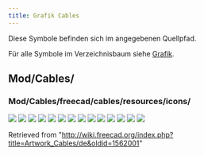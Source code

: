 ```yaml
---
title: Grafik Cables
---
```

Diese Symbole befinden sich im angegebenen Quellpfad.

Für alle Symbole im Verzeichnisbaum siehe [Grafik](/Artwork/de "Artwork/de").

## Mod/Cables/

### Mod/Cables/freecad/cables/resources/icons/

![](/images/Cables_AddVertex.svg)
![](/images/Cables_AttachVertex.svg)
![](/images/Cables_Cable.svg)
![](/images/Cables_CableBox.svg)
![](/images/Cables_CableConnector.svg)
![](/images/Cables_CableLightPoint.svg)
![](/images/Cables_DelVertex.svg)
![](/images/Cables_Material.svg)
![](/images/Cables_Profile.svg)
![](/images/Cables_RemoveVertexAttachment.svg)
![](/images/Cables_SupportLine.svg)
![](/images/Cables_SupportPoint.svg)
![](/images/Cables_WireFlex.svg)
![](/images/Cables_workbench_icon.svg)

Retrieved from "<http://wiki.freecad.org/index.php?title=Artwork_Cables/de&oldid=1562001>"